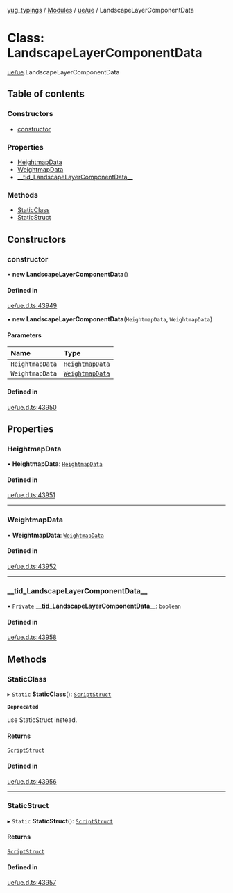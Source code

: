 [yug_typings](../README.md) / [Modules](../modules.md) / [ue/ue](../modules/ue_ue.md) / LandscapeLayerComponentData

# Class: LandscapeLayerComponentData

[ue/ue](../modules/ue_ue.md).LandscapeLayerComponentData

## Table of contents

### Constructors

- [constructor](ue_ue.LandscapeLayerComponentData.md#constructor)

### Properties

- [HeightmapData](ue_ue.LandscapeLayerComponentData.md#heightmapdata)
- [WeightmapData](ue_ue.LandscapeLayerComponentData.md#weightmapdata)
- [\_\_tid\_LandscapeLayerComponentData\_\_](ue_ue.LandscapeLayerComponentData.md#__tid_landscapelayercomponentdata__)

### Methods

- [StaticClass](ue_ue.LandscapeLayerComponentData.md#staticclass)
- [StaticStruct](ue_ue.LandscapeLayerComponentData.md#staticstruct)

## Constructors

### constructor

• **new LandscapeLayerComponentData**()

#### Defined in

[ue/ue.d.ts:43949](https://github.com/YugMetaverse/yug_typings/blob/b7d9b19/ue/ue.d.ts#L43949)

• **new LandscapeLayerComponentData**(`HeightmapData`, `WeightmapData`)

#### Parameters

| Name | Type |
| :------ | :------ |
| `HeightmapData` | [`HeightmapData`](ue_ue.HeightmapData.md) |
| `WeightmapData` | [`WeightmapData`](ue_ue.WeightmapData.md) |

#### Defined in

[ue/ue.d.ts:43950](https://github.com/YugMetaverse/yug_typings/blob/b7d9b19/ue/ue.d.ts#L43950)

## Properties

### HeightmapData

• **HeightmapData**: [`HeightmapData`](ue_ue.HeightmapData.md)

#### Defined in

[ue/ue.d.ts:43951](https://github.com/YugMetaverse/yug_typings/blob/b7d9b19/ue/ue.d.ts#L43951)

___

### WeightmapData

• **WeightmapData**: [`WeightmapData`](ue_ue.WeightmapData.md)

#### Defined in

[ue/ue.d.ts:43952](https://github.com/YugMetaverse/yug_typings/blob/b7d9b19/ue/ue.d.ts#L43952)

___

### \_\_tid\_LandscapeLayerComponentData\_\_

• `Private` **\_\_tid\_LandscapeLayerComponentData\_\_**: `boolean`

#### Defined in

[ue/ue.d.ts:43958](https://github.com/YugMetaverse/yug_typings/blob/b7d9b19/ue/ue.d.ts#L43958)

## Methods

### StaticClass

▸ `Static` **StaticClass**(): [`ScriptStruct`](ue_ue.ScriptStruct.md)

**`Deprecated`**

use StaticStruct instead.

#### Returns

[`ScriptStruct`](ue_ue.ScriptStruct.md)

#### Defined in

[ue/ue.d.ts:43956](https://github.com/YugMetaverse/yug_typings/blob/b7d9b19/ue/ue.d.ts#L43956)

___

### StaticStruct

▸ `Static` **StaticStruct**(): [`ScriptStruct`](ue_ue.ScriptStruct.md)

#### Returns

[`ScriptStruct`](ue_ue.ScriptStruct.md)

#### Defined in

[ue/ue.d.ts:43957](https://github.com/YugMetaverse/yug_typings/blob/b7d9b19/ue/ue.d.ts#L43957)
